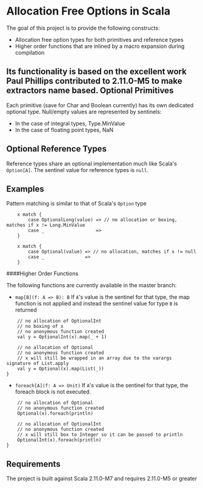 Allocation Free Options in Scala
======

The goal of this project is to provide the following constructs:
- Allocation free option types for both primitives and reference types
- Higher order functions that are inlined by a macro expansion during compilation

Its functionality is based on the excellent work Paul Phillips contributed to 2.11.0-M5 to make extractors name based.
Optional Primitives
------

Each primitive (save for Char and Boolean currently) has its own dedicated optional type. Null/empty values are represented by sentinels:
- In the case of integral types, Type.MinValue
- In the case of floating point types, NaN

Optional Reference Types
------

Reference types share an optional implementation much like Scala's `Option[A]`. The sentinel value for reference types is `null`.

Examples
------
Pattern matching is similar to that of Scala's `Option` type
```
    x match {
        case OptionalLong(value) => // no allocation or boxing, matches if x != Long.MinValue
        case _                   =>
    }

    x match {
        case Optional(value) => // no allocation, matches if x != null
        case _               =>
    }
```

####Higher Order Functions

The following functions are currently available in the master branch:

- `map[B](f: A => B): B` If `A`'s value is the sentinel for that type, the map function is not applied and instead the sentinel value for type `B` is returned
```
    // no allocation of OptionalInt
    // no boxing of x
    // no anonymous function created
    val y = OptionalInt(x).map(_ + 1)

    // no allocation of Optional
    // no anonymous function created
    // x will still be wrapped in an array due to the varargs signature of List.apply
    val y = Optional(x).map(List(_))
}
```

- `foreach[A](f: A => Unit)` If `A`'s value is the sentinel for that type, the foreach block is not executed.
```
    // no allocation of Optional
    // no anonymous function created
    Optional(x).foreach(println)

    // no allocation of OptionalInt
    // no anonymous function created
    // x will still box to Integer so it can be passed to println
    OptionalInt(x).foreach(println)
}
```

Requirements
------

The project is built against Scala 2.11.0-M7 and requires 2.11.0-M5 or greater
